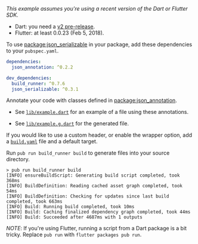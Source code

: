 *This example assumes you're using a recent version of the Dart or Flutter SDK.*

* Dart: you need a [v2 pre-release](https://www.dartlang.org/dart-2).
* Flutter: at least 0.0.23 (Feb 5, 2018).

To use [package:json_serializable][json_serializable] in your package, add these
dependencies to your `pubspec.yaml`.

```yaml
dependencies:
  json_annotation: ^0.2.2

dev_dependencies:
  build_runner: ^0.7.6
  json_serializable: ^0.3.1
```

Annotate your code with classes defined in
[package:json_annotation][json_annotation].

* See [`lib/example.dart`][example] for an example of a file using these
  annotations.

* See [`lib/example.g.dart`][example_g] for the generated file.

If you would like to use a custom header, or enable the wrapper option, add a
[`build.yaml`][build_config] file and a default target.

Run `pub run build_runner build` to generate files into your source directory.

```console
> pub run build_runner build
[INFO] ensureBuildScript: Generating build script completed, took 368ms
[INFO] BuildDefinition: Reading cached asset graph completed, took 54ms
[INFO] BuildDefinition: Checking for updates since last build completed, took 663ms
[INFO] Build: Running build completed, took 10ms
[INFO] Build: Caching finalized dependency graph completed, took 44ms
[INFO] Build: Succeeded after 4687ms with 1 outputs
```

*NOTE*: If you're using Flutter, running a script from a Dart package is a bit
tricky. Replace `pub run` with `flutter packages pub run`.

[example]: lib/example.dart
[example_g]: lib/example.g.dart
[build_config]: build.yaml
[json_annotation]: https://pub.dartlang.org/packages/json_annotation
[json_serializable]: https://pub.dartlang.org/packages/json_serializable
